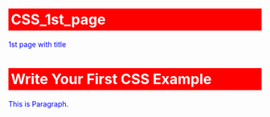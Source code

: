 # CSS_1st_page
1st page with title
<!DOCTYPE>  
<html>  
<head>  
<style>  
h1{  
color:white;  
background-color:red;  
padding:5px;  
}  
p{  
color:blue;  
}  
</style>  
</head>  
<body>  
<h1>Write Your First CSS Example</h1>  
<p>This is Paragraph.</p>  
</body>  
</html>  
